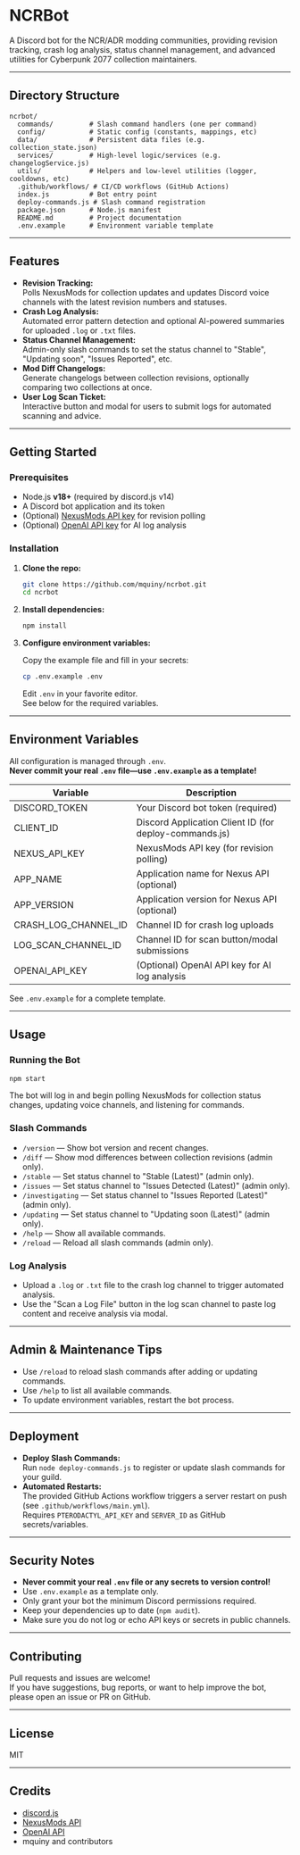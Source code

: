 # NCRBot

A Discord bot for the NCR/ADR modding communities, providing revision tracking, crash log analysis, status channel management, and advanced utilities for Cyberpunk 2077 collection maintainers.

---

## Directory Structure

```
ncrbot/
  commands/         # Slash command handlers (one per command)
  config/           # Static config (constants, mappings, etc)
  data/             # Persistent data files (e.g. collection_state.json)
  services/         # High-level logic/services (e.g. changelogService.js)
  utils/            # Helpers and low-level utilities (logger, cooldowns, etc)
  .github/workflows/ # CI/CD workflows (GitHub Actions)
  index.js          # Bot entry point
  deploy-commands.js # Slash command registration
  package.json      # Node.js manifest
  README.md         # Project documentation
  .env.example      # Environment variable template
```

---

## Features

- **Revision Tracking:**  
  Polls NexusMods for collection updates and updates Discord voice channels with the latest revision numbers and statuses.
- **Crash Log Analysis:**  
  Automated error pattern detection and optional AI-powered summaries for uploaded `.log` or `.txt` files.
- **Status Channel Management:**  
  Admin-only slash commands to set the status channel to "Stable", "Updating soon", "Issues Reported", etc.
- **Mod Diff Changelogs:**  
  Generate changelogs between collection revisions, optionally comparing two collections at once.
- **User Log Scan Ticket:**  
  Interactive button and modal for users to submit logs for automated scanning and advice.

---

## Getting Started

### Prerequisites

- Node.js **v18+** (required by discord.js v14)
- A Discord bot application and its token
- (Optional) [NexusMods API key](https://www.nexusmods.com/users/myaccount?tab=api%20access) for revision polling
- (Optional) [OpenAI API key](https://platform.openai.com/) for AI log analysis

### Installation

1. **Clone the repo:**
   ```sh
   git clone https://github.com/mquiny/ncrbot.git
   cd ncrbot
   ```

2. **Install dependencies:**
   ```sh
   npm install
   ```

3. **Configure environment variables:**

   Copy the example file and fill in your secrets:
   ```sh
   cp .env.example .env
   ```

   Edit `.env` in your favorite editor.  
   See below for the required variables.

---

## Environment Variables

All configuration is managed through `.env`.  
**Never commit your real `.env` file—use `.env.example` as a template!**

| Variable              | Description                                     |
|-----------------------|-------------------------------------------------|
| DISCORD_TOKEN         | Your Discord bot token (required)               |
| CLIENT_ID             | Discord Application Client ID (for deploy-commands.js) |
| NEXUS_API_KEY         | NexusMods API key (for revision polling)        |
| APP_NAME              | Application name for Nexus API (optional)       |
| APP_VERSION           | Application version for Nexus API (optional)    |
| CRASH_LOG_CHANNEL_ID  | Channel ID for crash log uploads                |
| LOG_SCAN_CHANNEL_ID   | Channel ID for scan button/modal submissions    |
| OPENAI_API_KEY        | (Optional) OpenAI API key for AI log analysis   |

See `.env.example` for a complete template.

---

## Usage

### Running the Bot

```sh
npm start
```

The bot will log in and begin polling NexusMods for collection status changes, updating voice channels, and listening for commands.

### Slash Commands

- `/version` — Show bot version and recent changes.
- `/diff` — Show mod differences between collection revisions (admin only).
- `/stable` — Set status channel to "Stable (Latest)" (admin only).
- `/issues` — Set status channel to "Issues Detected (Latest)" (admin only).
- `/investigating` — Set status channel to "Issues Reported (Latest)" (admin only).
- `/updating` — Set status channel to "Updating soon (Latest)" (admin only).
- `/help` — Show all available commands.
- `/reload` — Reload all slash commands (admin only).

### Log Analysis

- Upload a `.log` or `.txt` file to the crash log channel to trigger automated analysis.
- Use the "Scan a Log File" button in the log scan channel to paste log content and receive analysis via modal.

---

## Admin & Maintenance Tips

- Use `/reload` to reload slash commands after adding or updating commands.
- Use `/help` to list all available commands.
- To update environment variables, restart the bot process.

---

## Deployment

- **Deploy Slash Commands:**  
  Run `node deploy-commands.js` to register or update slash commands for your guild.
- **Automated Restarts:**  
  The provided GitHub Actions workflow triggers a server restart on push (see `.github/workflows/main.yml`).  
  Requires `PTERODACTYL_API_KEY` and `SERVER_ID` as GitHub secrets/variables.

---

## Security Notes

- **Never commit your real `.env` file or any secrets to version control!**
- Use `.env.example` as a template only.
- Only grant your bot the minimum Discord permissions required.
- Keep your dependencies up to date (`npm audit`).
- Make sure you do not log or echo API keys or secrets in public channels.

---

## Contributing

Pull requests and issues are welcome!  
If you have suggestions, bug reports, or want to help improve the bot, please open an issue or PR on GitHub.

---

## License

MIT

---

## Credits

- [discord.js](https://discord.js.org/)
- [NexusMods API](https://www.nexusmods.com/)
- [OpenAI API](https://platform.openai.com/)
- mquiny and contributors
